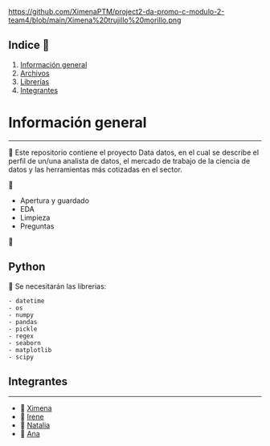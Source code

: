 https://github.com/XimenaPTM/project2-da-promo-c-modulo-2-team4/blob/main/Ximena%20trujillo%20morillo.png

## Indice 	:bell:

  1. [Información general](#informacion-general)
  2. [Archivos](#archivos)
  3. [Librerías](#librerias)
  4. [Integrantes](#integrantes)

# Información general 
***

:key: Este repositorio contiene el proyecto Data datos, en el cual se describe el perfil de un/una analista de datos, el mercado de trabajo de la ciencia de datos y las herramientas más cotizadas en el sector.



:file_folder:

- Apertura y guardado
- EDA
- Limpieza
- Preguntas
 

              
:file_folder:
## Python 

:round_pushpin: Se necesitarán las librerias:
```
- datetime
- os
- numpy
- pandas
- pickle
- regex
- seaborn
- matplotlib
- scipy
```


## Integrantes 
***
  + :woman: [Ximena](https://github.com/XimenaPTM)
  + :woman: [Irene](https://github.com/ipowersrodriguez)
  + :woman: [Natalia](https://github.com/natigl)
  + :woman: [Ana](https://github.com/Anadalab)
